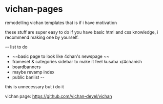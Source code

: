 # vichan-pages
remodelling vichan templates that is if i have motivation

these stuff are super easy to do if you have basic html and css knowledge, i recommend making one by yourself.

-- list to do
- ~~basic page to look like 4chan's newspage ~~
- frameset & categories sidebar to make it feel kusaba x/4chanish
- boardbanners
- maybe revamp index
- public banlist
--

this is unnecessary but i do it

vichan page: https://github.com/vichan-devel/vichan
